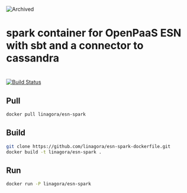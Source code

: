 ![Archived](https://img.shields.io/badge/Current_Status-archived-blue?style=flat)

#
# spark container for OpenPaaS ESN with sbt and a connector to cassandra
#

[![Build Status](https://travis-ci.org/linagora/esn-spark-dockerfile.svg?branch=master)](https://travis-ci.org/linagora/esn-spark-dockerfile)


## Pull

```bash
docker pull linagora/esn-spark
```

## Build

```bash
git clone https://github.com/linagora/esn-spark-dockerfile.git
docker build -t linagora/esn-spark .
```

## Run

```bash
docker run -P linagora/esn-spark
```
